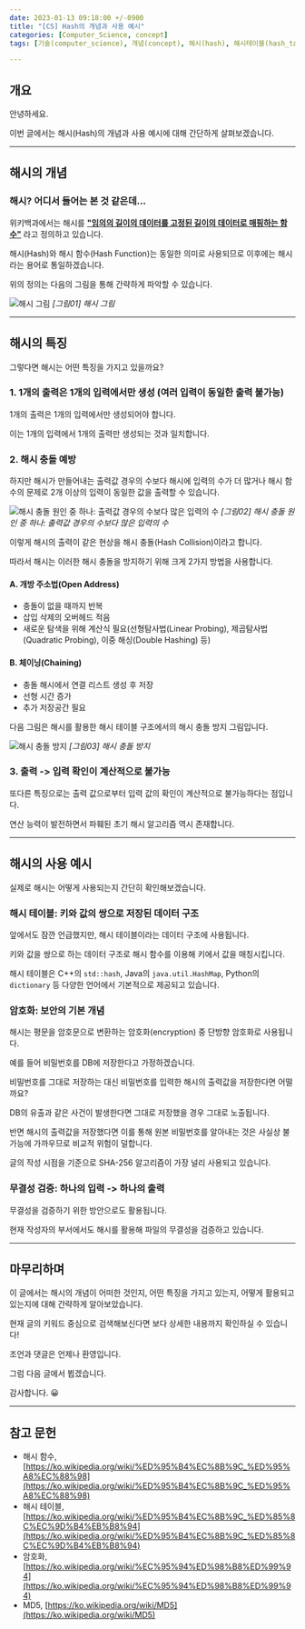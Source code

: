 ```yaml
---
date: 2023-01-13 09:18:00 +/-0900
title: "[CS] Hash의 개념과 사용 예시"
categories: [Computer_Science, concept]
tags: [기술(computer_science), 개념(concept), 해시(hash), 해시테이블(hash_table), 해시충돌(hash_collision), 보안(security), 무결성(integrity)]

---
```

## 개요
안녕하세요.

이번 글에서는 해시(Hash)의 개념과 사용 예시에 대해 간단하게 살펴보겠습니다. 

---
## 해시의 개념

### 해시? 어디서 들어는 본 것 같은데...

위키백과에서는 해시를 **<u>"임의의 길이의 데이터를 고정된 길이의 데이터로 매핑하는 함수"</u>** 라고 정의하고 있습니다.

해시(Hash)와 해시 함수(Hash Function)는 동일한 의미로 사용되므로 이후에는 해시라는 용어로 통일하겠습니다.

위의 정의는 다음의 그림을 통해 간략하게 파악할 수 있습니다.

![해시 그림](/assets/img/computer_science/1001/1001_01_hash_description.png)
_[그림01] 해시 그림_

---
## 해시의 특징

그렇다면 해시는 어떤 특징을 가지고 있을까요?

### 1. 1개의 출력은 1개의 입력에서만 생성 (여러 입력이 동일한 출력 불가능)

1개의 출력은 1개의 입력에서만 생성되어야 합니다.

이는 1개의 입력에서 1개의 출력만 생성되는 것과 일치합니다.

### 2. 해시 충돌 예방

하지만 해시가 만들어내는 출력값 경우의 수보다 해시에 입력의 수가 더 많거나 해시 함수의 문제로 2개 이상의 입력이 동일한 값을 출력할 수 있습니다.

![해시 충돌 원인 중 하나: 출력값 경우의 수보다 많은 입력의 수](/assets/img/computer_science/1001/1001_02_hash_cause_collision.png)
_[그림02] 해시 충돌 원인 중 하나: 출력값 경우의 수보다 많은 입력의 수_

이렇게 해시의 출력이 같은 현상을 해시 충돌(Hash Collision)이라고 합니다.

따라서 해시는 이러한 해시 충돌을 방지하기 위해 크게 2가지 방법을 사용합니다.

#### A. 개방 주소법(Open Address)

- 충돌이 없을 때까지 반복
- 삽입 삭제의 오버헤드 적음
- 새로운 탐색을 위해 계산식 필요(선형탐사법(Linear Probing), 제곱탐사법(Quadratic Probing), 이중 해싱(Double Hashing) 등)

#### B. 체이닝(Chaining)

- 충돌 해시에서 연결 리스트 생성 후 저장
- 선형 시간 증가
- 추가 저장공간 필요

다음 그림은 해시를 활용한 해시 테이블 구조에서의 해시 충돌 방지 그림입니다.

![해시 충돌 방지](/assets/img/computer_science/1001/1001_03_hash_collision.png)
_[그림03] 해시 충돌 방지_

### 3. 출력 -> 입력 확인이 계산적으로 불가능

또다른 특징으로는 출력 값으로부터 입력 값의 확인이 계산적으로 불가능하다는 점입니다.

연산 능력이 발전하면서 파훼된 초기 해시 알고리즘 역시 존재합니다.

---
## 해시의 사용 예시

실제로 해시는 어떻게 사용되는지 간단히 확인해보겠습니다.

### 해시 테이블: 키와 값의 쌍으로 저장된 데이터 구조

앞에서도 잠깐 언급했지만, 해시 테이블이라는 데이터 구조에 사용됩니다.

키와 값을 쌍으로 하는 데이터 구조로 해시 함수를 이용해 키에서 값을 매칭시킵니다.

해시 테이블은 C++의 ```std::hash```, Java의 ```java.util.HashMap```, Python의 ```dictionary``` 등 다양한 언어에서 기본적으로 제공되고 있습니다.

### 암호화: 보안의 기본 개념

해시는 평문을 암호문으로 변환하는 암호화(encryption) 중 단방향 암호화로 사용됩니다.

예를 들어 비밀번호를 DB에 저장한다고 가정하겠습니다.

비밀번호를 그대로 저장하는 대신 비밀번호를 입력한 해시의 출력값을 저장한다면 어떨까요?

DB의 유출과 같은 사건이 발생한다면 그대로 저장했을 경우 그대로 노출됩니다.

반면 해시의 출력값을 저장했다면 이를 통해 원본 비밀번호를 알아내는 것은 사실상 불가능에 가까우므로 비교적 위험이 덜합니다.

글의 작성 시점을 기준으로 SHA-256 알고리즘이 가장 널리 사용되고 있습니다.

### 무결성 검증: 하나의 입력 -> 하나의 출력

무결성을 검증하기 위한 방안으로도 활용됩니다.

현재 작성자의 부서에서도 해시를 활용해 파일의 무결성을 검증하고 있습니다.

---
## 마무리하며

이 글에서는 해시의 개념이 어떠한 것인지, 어떤 특징을 가지고 있는지, 어떻게 활용되고 있는지에 대해 간략하게 알아보았습니다.

현재 글의 키워드 중심으로 검색해보신다면 보다 상세한 내용까지 확인하실 수 있습니다!

조언과 댓글은 언제나 환영입니다.

그럼 다음 글에서 뵙겠습니다.

감사합니다. 😀

---
## 참고 문헌
- 해시 함수, [https://ko.wikipedia.org/wiki/%ED%95%B4%EC%8B%9C_%ED%95%A8%EC%88%98](https://ko.wikipedia.org/wiki/%ED%95%B4%EC%8B%9C_%ED%95%A8%EC%88%98)
- 해시 테이블, [https://ko.wikipedia.org/wiki/%ED%95%B4%EC%8B%9C_%ED%85%8C%EC%9D%B4%EB%B8%94](https://ko.wikipedia.org/wiki/%ED%95%B4%EC%8B%9C_%ED%85%8C%EC%9D%B4%EB%B8%94)
- 암호화, [https://ko.wikipedia.org/wiki/%EC%95%94%ED%98%B8%ED%99%94](https://ko.wikipedia.org/wiki/%EC%95%94%ED%98%B8%ED%99%94)
- MD5, [https://ko.wikipedia.org/wiki/MD5](https://ko.wikipedia.org/wiki/MD5)
